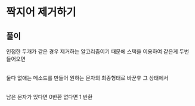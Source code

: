 <h1>짝지어 제거하기</h1>
<h2>풀이</h2>

인접한 두개가 같은 경우 제거하는 알고리즘이기 때문에 스택을 이용하여 같은게 두번 들어오면 <br><br>

둘다 없애는 메소드를 만들어 원하는 문자의 최종형태로 바꾼후 그 상태에서 <br><br>

남은 문자가 있다면 0반환 없다면 1 반환 <br><br>